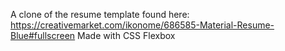 A clone of the resume template found here:
https://creativemarket.com/ikonome/686585-Material-Resume-Blue#fullscreen
Made with CSS Flexbox
